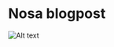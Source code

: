 # Nosa blogpost
![Alt text](https://github.com/Coder1967/Blog_Post_Website/tree/main/front_end/main/main_static/images/logo.png?raw=true "Logo")
